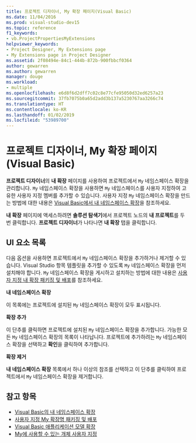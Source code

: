 ```yaml
---
title: 프로젝트 디자이너, My 확장 페이지(Visual Basic)
ms.date: 11/04/2016
ms.prod: visual-studio-dev15
ms.topic: reference
f1_keywords:
- vb.ProjectPropertiesMyExtensions
helpviewer_keywords:
- Project Designer, My Extensions page
- My Extensions page in Project Designer
ms.assetid: 2f08494e-84c1-444b-872b-900fbbcf0364
author: gewarren
ms.author: gewarren
manager: douge
ms.workload:
- multiple
ms.openlocfilehash: e6d8f6d2dff7c02c8e77cfe95050d32ed6257a23
ms.sourcegitcommit: 37fb7075b0a65d2add3b137a5230767aa3266c74
ms.translationtype: HT
ms.contentlocale: ko-KR
ms.lasthandoff: 01/02/2019
ms.locfileid: "53989700"
---
```

# <a name="my-extensions-page-project-designer-visual-basic"></a>프로젝트 디자이너, My 확장 페이지(Visual Basic)
**프로젝트 디자이너**의 **내 확장** 페이지를 사용하여 프로젝트에서 `My` 네임스페이스 확장을 관리합니다. `My` 네임스페이스 확장을 사용하면 `My` 네임스페이스를 사용자 지정하여 고유한 사용자 지정 멤버를 추가할 수 있습니다. 사용자 지정 `My` 네임스페이스 확장을 만드는 방법에 대한 내용은 [Visual Basic에서 내 네임스페이스 확장](/dotnet/visual-basic/developing-apps/customizing-extending-my/extending-the-my-namespace)을 참조하세요.

 **내 확장** 페이지에 액세스하려면 **솔루션 탐색기**에서 프로젝트 노드의 **내 프로젝트**를 두 번 클릭합니다. **프로젝트 디자이너**가 나타나면 **내 확장** 탭을 클릭합니다.

## <a name="uielement-list"></a>UI 요소 목록
 다음 옵션을 사용하면 프로젝트에서 `My` 네임스페이스 확장을 추가하거나 제거할 수 있습니다. Visual Studio 항목 템플릿을 추가할 수 있도록 `My` 네임스페이스 확장을 먼저 설치해야 합니다. `My` 네임스페이스 확장을 게시하고 설치하는 방법에 대한 내용은 [사용자 지정 내 확장 패키징 및 배포](/dotnet/visual-basic/developing-apps/customizing-extending-my/packaging-and-deploying-custom-my-extensions)를 참조하세요.

 **내 네임스페이스 확장**

 이 목록에는 프로젝트에 설치된 `My` 네임스페이스 확장이 모두 표시됩니다.

 **확장 추가**

 이 단추를 클릭하면 프로젝트에 설치된 `My` 네임스페이스 확장을 추가합니다. 가능한 모든 `My` 네임스페이스 확장의 목록이 나타납니다. 프로젝트에 추가하려는 `My` 네임스페이스 확장을 선택하고 **확인**을 클릭하여 추가합니다.

 **확장 제거**

 **내 네임스페이스 확장** 목록에서 하나 이상의 참조를 선택하고 이 단추를 클릭하여 프로젝트에서 `My` 네임스페이스 확장을 제거합니다.

## <a name="see-also"></a>참고 항목

- [Visual Basic의 내 네임스페이스 확장](/dotnet/visual-basic/developing-apps/customizing-extending-my/extending-the-my-namespace)
- [사용자 지정 My 확장명 패키징 및 배포](/dotnet/visual-basic/developing-apps/customizing-extending-my/packaging-and-deploying-custom-my-extensions)
- [Visual Basic 애플리케이션 모델 확장](/dotnet/visual-basic/developing-apps/customizing-extending-my/extending-the-visual-basic-application-model)
- [My에 사용할 수 있는 개체 사용자 지정](/dotnet/visual-basic/developing-apps/customizing-extending-my/customizing-which-objects-are-available-in-my)